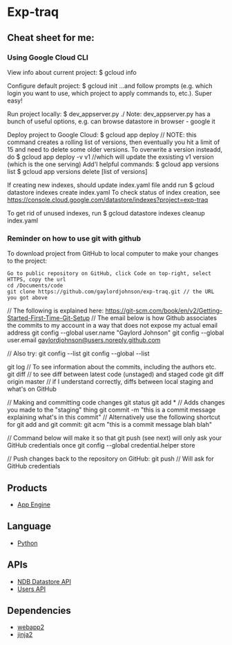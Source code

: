 # Exp-traq

## Cheat sheet for me:

### Using Google Cloud CLI

View info about current project:
$ gcloud info

Configure default project:
$ gcloud init 
...and follow prompts (e.g. which login you want to use, which project to apply commands to, etc.). Super easy!

Run project locally:
$ dev_appserver.py ./
Note: dev_appserver.py has a bunch of useful options, e.g. can browse datastore in browser - google it

Deploy project to Google Cloud:
$ gcloud app deploy // NOTE: this command creates a rolling list of versions, then eventually you hit a limit of 15 and need to delete some older versions. To overwrite a version insteadd, do
$ gcloud app deploy -v v1 //which will update the exsisting v1 version (which is the one serving)
Add'l helpful commands:
$ gcloud app versions list
$ gcloud app versions delete [list of versions]

If creating new indexes, should update index.yaml file andd run
$ gcloud datastore indexes create index.yaml
To check status of index creation, see https://console.cloud.google.com/datastore/indexes?project=exp-traq

To get rid of unused indexes, run
$ gcloud datastore indexes cleanup index.yaml

### Reminder on how to use git with github

To download project from GitHub to local computer to make your changes to the project:
```
Go to public repository on GitHub, click Code on top-right, select HTTPS, copy the url
cd /Documents/code
git clone https://github.com/gaylordjohnson/exp-traq.git // the URL you got above
```

// The following is explained here: https://git-scm.com/book/en/v2/Getting-Started-First-Time-Git-Setup
// The email below is how Github associates the commits to my account in a way that does not expose my actual email address
git config --global user.name "Gaylord Johnson" 
git config --global user.email gaylordjohnson@users.noreply.github.com

// Also try:
git config --list
git config --global --list

git log // To see information about the commits, including the authors etc.
git diff // to see diff between latest code (unstaged) and staged code
git diff origin master // if I understand correctly, diffs between local staging and what's on GitHub

// Making and committing code changes
<make some changes in the code>
git status
git add * // Adds changes you made to the "staging" thing
git commit -m "this is a commit message explaining what's in this commit"
// Alternatively use the following shortcut for git add and git commit:
git acm "this is a commit message blah blah"

// Command below will make it so that git push (see next) will only ask your GitHub credentials once
git config --global credential.helper store

// Push changes back to the repository on GitHub:
git push // Will ask for GitHub credentials 

## Products
- [App Engine][1]

## Language
- [Python][2]

## APIs
- [NDB Datastore API][3]
- [Users API][4]

## Dependencies
- [webapp2][5]
- [jinja2][6]

[1]: https://developers.google.com/appengine
[2]: https://python.org
[3]: https://developers.google.com/appengine/docs/python/ndb/
[4]: https://developers.google.com/appengine/docs/python/users/
[5]: http://webapp-improved.appspot.com/
[6]: http://jinja.pocoo.org/docs/
